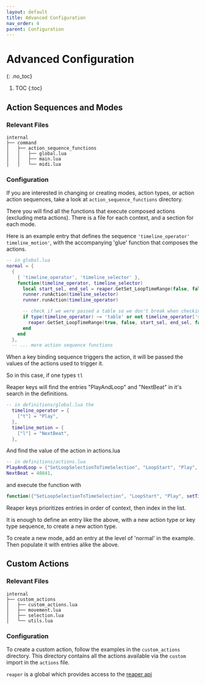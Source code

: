 ```yaml
---
layout: default
title: Advanced Configuration
nav_order: 4
parent: Configuration
---
```


# Advanced Configuration
{: .no_toc}

1. TOC
{:toc}


## Action Sequences and Modes

### Relevant Files

    internal
    ├── command
    │   ├── action_sequence_functions
    │   │   ├── global.lua
    │   │   ├── main.lua
    │   │   └── midi.lua


### Configuration

If you are interested in changing or creating modes, action types, or action action sequences, take a look at `action_sequence_functions` directory.

There you will find all the functions that execute composed actions (excluding
meta actions). There is a file for each context, and a section for each mode.

Here is an example entry that defines the sequence `'timeline_operator'
timeline_motion'`, with the accompanying 'glue' function that composes the actions.

``` lua
-- in global.lua
normal = {
  {
    { 'timeline_operator', 'timeline_selector' },
    function(timeline_operator, timeline_selector)
      local start_sel, end_sel = reaper.GetSet_LoopTimeRange(false, false, 0, 0, false)
      runner.runAction(timeline_selector)
      runner.runAction(timeline_operator)

      -- check if we were passed a table so we don't break when checking an option
      if type(timeline_operator) ~= 'table' or not timeline_operator['setTimeSelection'] then
        reaper.GetSet_LoopTimeRange(true, false, start_sel, end_sel, false)
      end
    end
  },
  -- ... more action sequence functions
```

When a key binding sequence triggers the action, it will be passed the values of
the actions used to trigger it.

So in this case, if one types `tl`

Reaper keys will find the entries "PlayAndLoop" and "NextBeat" in it's search in the definitions.

``` lua
-- in definitions/global.lua the
  timeline_operator = {
    ["t"] = "Play",
  },
  timeline_motion = {
    ["l"] = "NextBeat",
  },
```

And find the value of the action in actions.lua

``` lua
-- in definitions/actions.lua
PlayAndLoop = {"SetLoopSelectionToTimeSelection", "LoopStart", "Play", setTimeSelection=true},
NextBeat = 40841,
```

and execute the function with

``` lua
function({"SetLoopSelectionToTimeSelection", "LoopStart", "Play", setTimeSelection=true}, 40841)
```

Reaper keys prioritizes entries in order of  context, then index in the list.

It is enough to define an entry like the above, with a new action type or key
type sequence, to create a new action type.

To create a new mode, add an entry at the level of 'normal' in the example. Then
populate it with entries alike the above.


## Custom Actions

### Relevant Files

    internal
    ├── custom_actions
    │   ├── custom_actions.lua
    │   ├── movement.lua
    │   ├── selection.lua
    │   └── utils.lua

### Configuration

To create a custom action, follow the examples in the `custom_actions` directory. This directory contains all the actions available via the `custom` import in the `actions` file. 

`reaper` is a global which provides access to the [reaper api](https://www.reaper.fm/sdk/reascript/reascripthelp.html#l)


